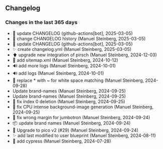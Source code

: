 ## Changelog

### Changes in the last 365 days

- 📝 update CHANGELOG (github-actions[bot], 2025-03-05)
- 📝 change CHANGELOG history (Manuel Steinberg, 2025-03-05)
- 📝 update CHANGELOG (github-actions[bot], 2025-03-05)
- ✨ create changelog.yml (Manuel Steinberg, 2025-03-05)
- ⬆️ upgrade new integration of pirsch (Manuel Steinberg, 2024-12-03)
- 📝 add sitemap.xml (Manuel Steinberg, 2024-10-12)
- 🔊 add more logs (Manuel Steinberg, 2024-10-01)
- 🔊 add logs (Manuel Steinberg, 2024-10-01)
- 🐛 replace * with ~ for white space matching (Manuel Steinberg, 2024-09-28)
- Update brand-names (Manuel Steinberg, 2024-09-25)
- Update brand-names (Manuel Steinberg, 2024-09-25)
- 🐛 fix index 0 deletion (Manuel Steinberg, 2024-09-25)
- 💚 fix CPU intense background-image generation (Manuel Steinberg, 2024-09-25)
- 🐛 fix wrong margin for jumbotron (Manuel Steinberg, 2024-09-24)
- 📦️ update brand names (Manuel Steinberg, 2024-09-24)
- 🚧 Upgrade to pico v2 (#29) (Manuel Steinberg, 2024-09-24)
- ✨ add last modified to user blueprint (Manuel Steinberg, 2024-08-11)
- 🧪 add cypress (Manuel Steinberg, 2024-07-28)
